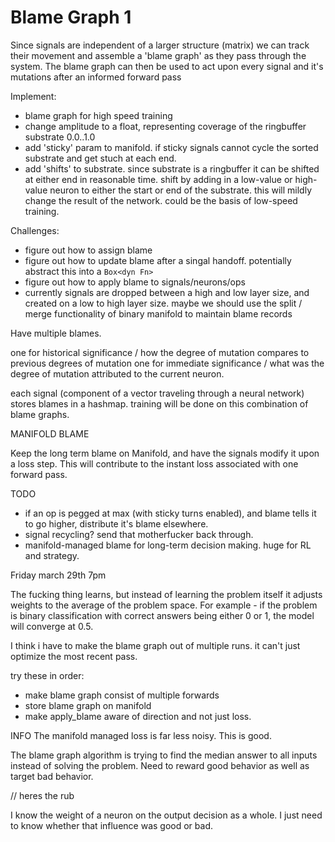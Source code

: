 # Blame Graph 1

Since signals are independent of a larger structure (matrix) we can track their movement and assemble
a 'blame graph' as they pass through the system. The blame graph can then be used to act upon every
signal and it's mutations after an informed forward pass

Implement:
 - blame graph for high speed training
 - change amplitude to a float, representing coverage of the ringbuffer substrate 0.0..1.0
 - add 'sticky' param to manifold. if sticky signals cannot cycle the sorted substrate and get stuch at each end.
 - add 'shifts' to substrate. since substrate is a ringbuffer it can be shifted at either end in reasonable time.
 shift by adding in a low-value or high-value neuron to either the start or end of the substrate. this will mildly change
 the result of the network. could be the basis of low-speed training.

Challenges:
 - figure out how to assign blame
 - figure out how to update blame after a singal handoff. potentially abstract this into a `Box<dyn Fn>`
 - figure out how to apply blame to signals/neurons/ops
 - currently signals are dropped between a high and low layer size, and created on a low to high layer size. 
 maybe we should use the split / merge functionality of binary manifold to maintain blame records

Have multiple blames. 

one for historical significance / how the degree of mutation compares to previous degrees of mutation
one for immediate significance / what was the degree of mutation attributed to the current neuron.

each signal (component of a vector traveling through a neural network) stores blames in a hashmap. training will be done
on this combination of blame graphs.

MANIFOLD BLAME

Keep the long term blame on Manifold, and have the signals modify it upon a loss step.
This will contribute to the instant loss associated with one forward pass.

TODO
 - if an op is pegged at max (with sticky turns enabled), and blame tells it to go higher, distribute it's blame elsewhere.
 - signal recycling? send that motherfucker back through.
 - manifold-managed blame for long-term decision making. huge for RL and strategy.

Friday march 29th 7pm 

The fucking thing learns, but instead of learning the problem itself it adjusts weights to the average of the problem space.
For example - if the problem is binary classification with correct answers being either 0 or 1, the model will converge at 0.5.

I think i have to make the blame graph out of multiple runs. it can't just optimize the most recent pass.

try these in order:
 - make blame graph consist of multiple forwards
 - store blame graph on manifold
 - make apply_blame aware of direction and not just loss.

INFO The manifold managed loss is far less noisy. This is good.

The blame graph algorithm is trying to find the median answer to all inputs instead of solving the problem.
Need to reward good behavior as well as target bad behavior.



// heres the rub



I know the weight of a neuron on the output decision as a whole. 
I just need to know whether that influence was good or bad.